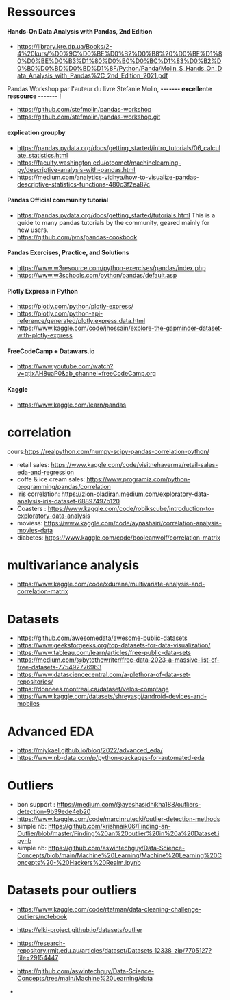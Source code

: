 # Ressources

#### Hands-On Data Analysis with Pandas, 2nd Edition
* https://library.kre.dp.ua/Books/2-4%20kurs/%D0%9C%D0%BE%D0%B2%D0%B8%20%D0%BF%D1%80%D0%BE%D0%B3%D1%80%D0%B0%D0%BC%D1%83%D0%B2%D0%B0%D0%BD%D0%BD%D1%8F/Python/Panda/Molin_S_Hands_On_Data_Analysis_with_Pandas%2C_2nd_Edition_2021.pdf
  
Pandas Workshop par l'auteur du livre Stefanie Molin, 
**------- excellente ressource -------** !
* https://github.com/stefmolin/pandas-workshop
* https://github.com/stefmolin/pandas-workshop.git

#### explication groupby
* https://pandas.pydata.org/docs/getting_started/intro_tutorials/06_calculate_statistics.html
* https://faculty.washington.edu/otoomet/machinelearning-py/descriptive-analysis-with-pandas.html
* https://medium.com/analytics-vidhya/how-to-visualize-pandas-descriptive-statistics-functions-480c3f2ea87c

#### Pandas Official community tutorial
* https://pandas.pydata.org/docs/getting_started/tutorials.html
This is a guide to many pandas tutorials by the community, geared mainly for new users.
* https://github.com/jvns/pandas-cookbook

#### Pandas Exercises, Practice, and Solutions
* https://www.w3resource.com/python-exercises/pandas/index.php
* https://www.w3schools.com/python/pandas/default.asp

#### Plotly Express in Python
* https://plotly.com/python/plotly-express/
* https://plotly.com/python-api-reference/generated/plotly.express.data.html
* https://www.kaggle.com/code/jhossain/explore-the-gapminder-dataset-with-plotly-express

#### FreeCodeCamp + Datawars.io
* https://www.youtube.com/watch?v=gtjxAH8uaP0&ab_channel=freeCodeCamp.org

#### Kaggle 
* https://www.kaggle.com/learn/pandas

# correlation
cours:https://realpython.com/numpy-scipy-pandas-correlation-python/

* retail sales: https://www.kaggle.com/code/visitnehaverma/retail-sales-eda-and-regression
* coffe & ice cream sales: https://www.programiz.com/python-programming/pandas/correlation
* Iris correlation: https://zion-oladiran.medium.com/exploratory-data-analysis-iris-dataset-68897497b120
* Coasters : https://www.kaggle.com/code/robikscube/introduction-to-exploratory-data-analysis
* moviess: https://www.kaggle.com/code/aynashairi/correlation-analysis-movies-data
* diabetes: https://www.kaggle.com/code/booleanwolf/correlation-matrix

# multivariance analysis
* https://www.kaggle.com/code/xdurana/multivariate-analysis-and-correlation-matrix

# Datasets
* https://github.com/awesomedata/awesome-public-datasets
* https://www.geeksforgeeks.org/top-datasets-for-data-visualization/
* https://www.tableau.com/learn/articles/free-public-data-sets
* https://medium.com/@bytethewriter/free-data-2023-a-massive-list-of-free-datasets-775492776963
* https://www.datasciencecentral.com/a-plethora-of-data-set-repositories/
* https://donnees.montreal.ca/dataset/velos-comptage
* https://www.kaggle.com/datasets/shreyaspj/android-devices-and-mobiles



# Advanced EDA
* https://miykael.github.io/blog/2022/advanced_eda/
* https://www.nb-data.com/p/python-packages-for-automated-eda



# Outliers
* bon support : https://medium.com/@ayeshasidhikha188/outliers-detection-9b39ede4eb20
* https://www.kaggle.com/code/marcinrutecki/outlier-detection-methods
* simple nb: https://github.com/krishnaik06/Finding-an-Outlier/blob/master/Finding%20an%20outlier%20in%20a%20Dataset.ipynb
* simple nb: https://github.com/aswintechguy/Data-Science-Concepts/blob/main/Machine%20Learning/Machine%20Learning%20Concepts%20-%20Hackers%20Realm.ipynb
  

# Datasets pour outliers
* https://www.kaggle.com/code/rtatman/data-cleaning-challenge-outliers/notebook
* https://elki-project.github.io/datasets/outlier
* https://research-repository.rmit.edu.au/articles/dataset/Datasets_12338_zip/7705127?file=29154447

* https://github.com/aswintechguy/Data-Science-Concepts/tree/main/Machine%20Learning/data
* 
